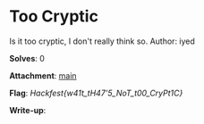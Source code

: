 # Too Cryptic

Is it too cryptic, I don't really think so.
Author: iyed

**Solves**: 0

**Attachment**: [main](main)

**Flag**:  *Hackfest{w41t_tH47'5_NoT_t00_CryPt1C}*

**Write-up**:
